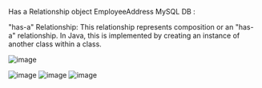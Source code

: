 Has a Relationship object EmployeeAddress MySQL DB  :    

"has-a" Relationship: This relationship represents composition or an "has-a" relationship. In Java, this is implemented by creating an instance of another class within a class.

![image](https://github.com/satyamjaysawal/JavaServletJspStrutsSpringHibernateProjectExamples/assets/108862706/913046b9-930e-4d81-949b-24f7cfbfc544)

![image](https://github.com/satyamjaysawal/JavaServletJspStrutsSpringHibernateProjectExamples/assets/108862706/ec196da0-b333-443f-9051-709a868e331a)
![image](https://github.com/satyamjaysawal/JavaServletJspStrutsSpringHibernateProjectExamples/assets/108862706/82b9bdc4-2691-4295-9d52-dad46b8ad7f3)
![image](https://github.com/satyamjaysawal/JavaServletJspStrutsSpringHibernateProjectExamples/assets/108862706/8ebf254c-ff2f-4157-a3e2-fcca0e7c382e)
